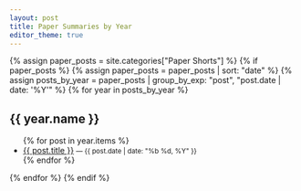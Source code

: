 ```yaml
---
layout: post
title: Paper Summaries by Year
editor_theme: true
---
```


{% assign paper_posts = site.categories["Paper Shorts"] %}
{% if paper_posts %}
  {% assign paper_posts = paper_posts | sort: "date" %}
  {% assign posts_by_year = paper_posts | group_by_exp: "post", "post.date | date: '%Y'" %}
  {% for year in posts_by_year %}
  <h2>{{ year.name }}</h2>
  <ul>
    {% for post in year.items %}
    <li>
      <a href="{{ post.url }}">{{ post.title }}</a>
      <small>— {{ post.date | date: "%b %d, %Y" }}</small>
    </li>
    {% endfor %}
  </ul>
  {% endfor %}
{% endif %}

